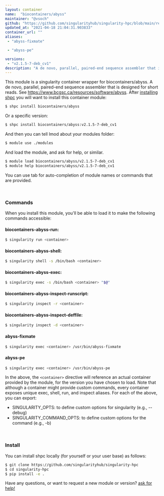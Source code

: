 ```yaml
---
layout: container
name:  "biocontainers/abyss"
maintainer: "@vsoch"
github: "https://github.com/singularityhub/singularity-hpc/blob/main/registry/biocontainers/abyss/container.yaml"
updated_at: "2021-04-18 21:04:31.903833"
container_url: ""
aliases:
 - "abyss-fixmate"

 - "abyss-pe"

versions:
 - "v2.1.5-7-deb_cv1"
description: "A de novo, parallel, paired-end sequence assembler that is designed for short reads. See https://www.bcgsc.ca/resources/software/abyss."
---
```


This module is a singularity container wrapper for biocontainers/abyss.
A de novo, parallel, paired-end sequence assembler that is designed for short reads. See https://www.bcgsc.ca/resources/software/abyss.
After [installing shpc](#install) you will want to install this container module:

```bash
$ shpc install biocontainers/abyss
```

Or a specific version:

```bash
$ shpc install biocontainers/abyss:v2.1.5-7-deb_cv1
```

And then you can tell lmod about your modules folder:

```bash
$ module use ./modules
```

And load the module, and ask for help, or similar.

```bash
$ module load biocontainers/abyss/v2.1.5-7-deb_cv1
$ module help biocontainers/abyss/v2.1.5-7-deb_cv1
```

You can use tab for auto-completion of module names or commands that are provided.

<br>

### Commands

When you install this module, you'll be able to load it to make the following commands accessible:

#### biocontainers-abyss-run:

```bash
$ singularity run <container>
```

#### biocontainers-abyss-shell:

```bash
$ singularity shell -s /bin/bash <container>
```

#### biocontainers-abyss-exec:

```bash
$ singularity exec -s /bin/bash <container> "$@"
```

#### biocontainers-abyss-inspect-runscript:

```bash
$ singularity inspect -r <container>
```

#### biocontainers-abyss-inspect-deffile:

```bash
$ singularity inspect -d <container>
```


#### abyss-fixmate
       
```bash
$ singularity exec <container> /usr/bin/abyss-fixmate
```


#### abyss-pe
       
```bash
$ singularity exec <container> /usr/bin/abyss-pe
```



In the above, the `<container>` directive will reference an actual container provided
by the module, for the version you have chosen to load. Note that although a container
might provide custom commands, every container exposes unique exec, shell, run, and
inspect aliases. For each of the above, you can export:

 - SINGULARITY_OPTS: to define custom options for singularity (e.g., --debug)
 - SINGULARITY_COMMAND_OPTS: to define custom options for the command (e.g., -b)

<br>
  
### Install

You can install shpc locally (for yourself or your user base) as follows:

```bash
$ git clone https://github.com/singularityhub/singularity-hpc
$ cd singularity-hpc
$ pip install -e .
```

Have any questions, or want to request a new module or version? [ask for help!](https://github.com/singularityhub/singularity-hpc/issues)
